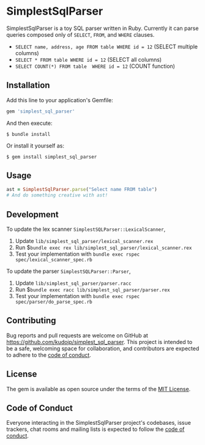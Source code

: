 # SimplestSqlParser

SimplestSqlParser is a toy SQL parser written in Ruby.
Currently it can parse queries composed only of `SELECT`, `FROM`, and `WHERE` clauses.

- `SELECT name, address, age FROM table WHERE id = 12` (SELECT multiple columns)
- `SELECT * FROM table WHERE id = 12` (SELECT all columns)
- `SELECT COUNT(*) FROM table  WHERE id = 12` (COUNT function)

## Installation

Add this line to your application's Gemfile:

```ruby
gem 'simplest_sql_parser'
```

And then execute:

```
$ bundle install
```

Or install it yourself as:

```
$ gem install simplest_sql_parser
```

## Usage

```rb
ast = SimplestSqlParser.parse("Select name FROM table")
# And do something creative with ast!
```

## Development

To update the lex scanner `SimplestSQLParser::LexicalScanner`,
1. Update `lib/simplest_sql_parser/lexical_scanner.rex`
2. Run $`bundle exec rex lib/simplest_sql_parser/lexical_scanner.rex`
3. Test your implementation with `bundle exec rspec spec/lexical_scanner_spec.rb`


To update the parser `SimplestSQLParser::Parser`,
1. Update `lib/simplest_sql_parser/parser.racc`
2. Run $`bundle exec racc lib/simplest_sql_parser/parser.rex`
3. Test your implementation with `bundle exec rspec spec/parser/do_parse_spec.rb`

## Contributing

Bug reports and pull requests are welcome on GitHub at https://github.com/kudojp/simplest_sql_parser. This project is intended to be a safe, welcoming space for collaboration, and contributors are expected to adhere to the [code of conduct](https://github.com/[USERNAME]/simplest_sql_parser/blob/master/CODE_OF_CONDUCT.md).

## License

The gem is available as open source under the terms of the [MIT License](https://opensource.org/licenses/MIT).

## Code of Conduct

Everyone interacting in the SimplestSqlParser project's codebases, issue trackers, chat rooms and mailing lists is expected to follow the [code of conduct](https://github.com/[USERNAME]/simplest_sql_parser/blob/master/CODE_OF_CONDUCT.md).
